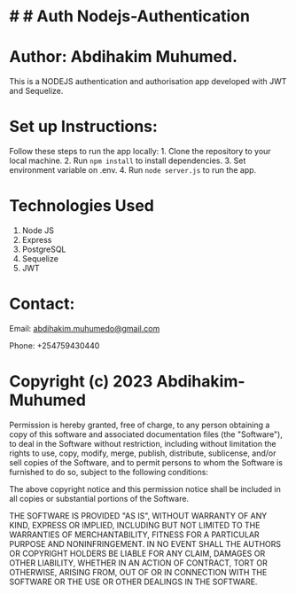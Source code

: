 # # # Auth Nodejs-Authentication
# Author: Abdihakim Muhumed.
This is a NODEJS authentication and authorisation app developed with JWT and Sequelize.
# Set up Instructions:
Follow these steps to run the app locally:
    1. Clone the repository to your local machine.
    2. Run `npm install` to install dependencies.
    3. Set environment variable on .env.
    4. Run `node server.js` to run the app.
# Technologies Used
 1. Node JS
 2. Express
 3. PostgreSQL
 4. Sequelize
 5. JWT
 # Contact:

 Email: abdihakim.muhumedo@gmail.com 

 Phone: +254759430440

 # Copyright (c) 2023 Abdihakim-Muhumed

 Permission is hereby granted, free of charge, to any person obtaining a copy of this software and associated documentation files (the "Software"), to deal in the Software without restriction, including without limitation the rights to use, copy, modify, merge, publish, distribute, sublicense, and/or sell copies of the Software, and to permit persons to whom the Software is furnished to do so, subject to the following conditions:

The above copyright notice and this permission notice shall be included in all copies or substantial portions of the Software.

THE SOFTWARE IS PROVIDED "AS IS", WITHOUT WARRANTY OF ANY KIND, EXPRESS OR IMPLIED, INCLUDING BUT NOT LIMITED TO THE WARRANTIES OF MERCHANTABILITY, FITNESS FOR A PARTICULAR PURPOSE AND NONINFRINGEMENT. IN NO EVENT SHALL THE AUTHORS OR COPYRIGHT HOLDERS BE LIABLE FOR ANY CLAIM, DAMAGES OR OTHER LIABILITY, WHETHER IN AN ACTION OF CONTRACT, TORT OR OTHERWISE, ARISING FROM, OUT OF OR IN CONNECTION WITH THE SOFTWARE OR THE USE OR OTHER DEALINGS IN THE SOFTWARE.
